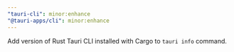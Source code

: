 ```yaml
---
"tauri-cli": minor:enhance
"@tauri-apps/cli": minor:enhance
---
```


Add version of Rust Tauri CLI installed with Cargo to `tauri info` command.
